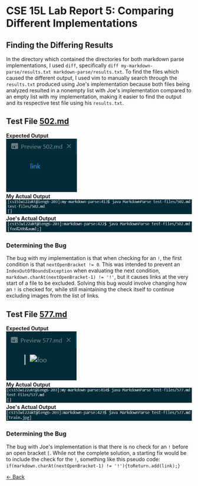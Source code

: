 # CSE 15L Lab Report 5: Comparing Different Implementations

## Finding the Differing Results

In the directory which contained the directories for both markdown parse implementations, I used `diff`, specifically `diff my-markdown-parse/results.txt markdown-parse/results.txt`. To find the files which caused the different output, I used vim to manually search through the `results.txt` produced using Joe's implementation because both files being analyzed resulted in a nonempty list with Joe's implementation compared to an empty list with my implementation, making it easier to find the output and its respective test file using his `results.txt`.  

## Test File [502.md](https://github.com/ucsd-cse15l-w22/markdown-parse/blob/main/test-files/502.md)

**Expected Output**  
![Expected Output](502expected.png)  
**My Actual Output**
![My Actual Output](502myActual.png)  
**Joe's Actual Output**
![Joe's Actual Output](502joeActual.png) 

### Determining the Bug

The bug with my implementation is that when checking for an `!`, the first condition is that `nextOpenBracket != 0`. This was intended to prevent an `IndexOutOfBoundsException` when evaluating the next condition, `markdown.charAt(nextOpenBracket-1) != '!'`, but it causes links at the very start of a file to be excluded. Solving this bug would involve changing how an `!` is checked for, while still maintaining the check itself to continue excluding images from the list of links.  

## Test File [577.md](https://github.com/ucsd-cse15l-w22/markdown-parse/blob/main/test-files/577.md)

**Expected Output**  
![Expected Output](577expected.png)  
**My Actual Output**
![My Actual Output](577myActual.png)  
**Joe's Actual Output**
![Joe's Actual Output](577joeActual.png)  

### Determining the Bug
The bug with Joe's implementation is that there is no check for an `!` before an open bracket `[`. While not the complete solution, a starting fix would be to include the check for the `!`, something like this pseudo code:  
`if(markdown.charAt(nextOpenBracket-1) != '!'){toReturn.add(link);}`

[<- Back](index.md)
